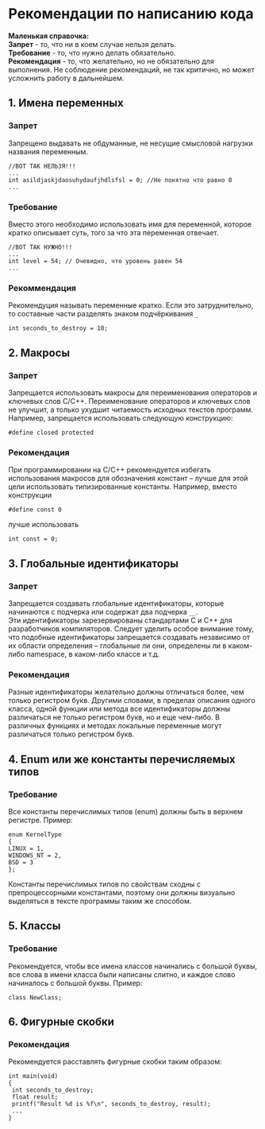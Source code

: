 # Рекомендации по написанию кода
**Маленькая справочка:**  
**Запрет** - то, что ни в коем случае нельзя делать.  
**Требование** - то, что нужно делать обязательно.  
**Рекомендация** - то, что желательно, но не обязательно для выполнения. Не соблюдение рекомендаций, не так критично, но может усложнить работу в дальнейшем.  

## 1. Имена переменных
### Запрет
Запрещено выдавать не обдуманные, не несущие смысловой нагрузки названия переменным.
```
//ВОТ ТАК НЕЛЬЗЯ!!!
...
int asildjaskjdaosuhydaufjhdlsfsl = 0; //Не понятно что равно 0
...
```
### Требование
Вместо этого необходимо использовать имя для переменной, которое кратко описывает суть, того за что эта переменная отвечает.
```
//ВОТ ТАК НУЖНО!!!
...
int level = 54; // Очевидно, что уровень равен 54
...
```
### Рекоммендация
Рекомендуция называть переменные кратко. Если это затруднительно, то составные части разделять знаком подчёркивания `_`
```
int seconds_to_destroy = 10;
```

## 2. Макросы
### Запрет
Запрещается использовать макросы для переименования операторов и ключевых слов С/С++. Переименование операторов и ключевых слов не улучшит, а только ухудшит читаемость исходных текстов программ.
Например, запрещается использовать следующую конструкцию:
```
#define closed protected
```
### Рекомендация
При программировании на C/С++ рекомендуется избегать использования макросов для обозначения констант – лучше для этой цели использовать типизированные константы.
Например, вместо конструкции
```
#define const 0
```
лучше использовать
```
int const = 0;
```

## 3. Глобальные идентификаторы
### Запрет
Запрещается создавать глобальные идентификаторы, которые начинаются с подчерка или содержат два подчерка `__`.  
Эти идентификаторы зарезервированы стандартами C и C++ для разработчиков компиляторов. Следует уделить особое внимание тому, что подобные идентификаторы запрещается создавать независимо от их области определения – глобальные ли они, определены ли в каком-либо namespace, в каком-либо классе и т.д. 
### Рекомендация
Разные идентификаторы желательно должны отличаться более, чем только регистром букв. Другими словами, в пределах описания одного класса, одной функции или метода все идентификаторы должны различаться не только регистром букв, но и еще чем-либо. В различных функциях и методах локальные переменные могут различаться только регистром букв.

## 4. Enum или же константы перечисляемых типов
### Требование
Все константы перечислимых типов (enum) должны быть в верхнем регистре.
Пример:
```
enum KernelType
{
LINUX = 1,
WINDOWS_NT = 2,
BSD = 3
};
```
Константы перечислимых типов по свойствам сходны с препроцессорными константами,
поэтому они должны визуально выделяться в тексте программы таким же способом.

## 5. Классы
### Требование
Рекомендуется, чтобы все имена классов начинались с большой буквы, все слова в имени класса были написаны слитно, и каждое слово начиналось с большой буквы. 
Пример:
```
class NewClass; 
```

## 6. Фигурные скобки
### Рекомендация
Рекомендуется расставлять фигурные скобки таким образом:
```
int main(void)
{
 int seconds_to_destroy;
 float result;
 printf("Result %d is %f\n", seconds_to_destroy, result);
 ...
} 
```
